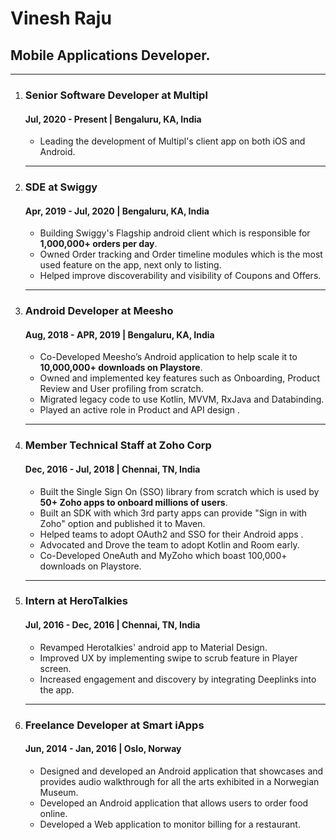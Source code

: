 # Vinesh Raju
## Mobile Applications Developer.

------------------------

1. ### **Senior Software Developer** at **Multipl** 
   #### **Jul, 2020 - Present** | Bengaluru, KA, India
    - Leading the development of Multipl's client app on both iOS and Android. 
   ------------------------
1. ### **SDE** at **Swiggy** 
   #### **Apr, 2019 - Jul, 2020** | Bengaluru, KA, India
    - Building Swiggy's Flagship android client which is responsible for **1,000,000+ orders per day**.
    - Owned Order tracking and Order timeline modules which is the most used feature on the app, next only to listing. 
    - Helped improve discoverability and visibility of Coupons and Offers.  
   ------------------------
1. ### **Android Developer** at **Meesho** 
   #### **Aug, 2018 - APR, 2019** | Bengaluru, KA, India
    - Co-Developed Meesho’s Android application to help scale it to **10,000,000+ downloads on Playstore**.
    - Owned and implemented key features such as Onboarding, Product Review and User profiling from scratch.
    - Migrated legacy code to use Kotlin, MVVM, RxJava and Databinding.
    - Played an active role in Product and API design .
   ------------------------
1. ### **Member Technical Staff** at **Zoho Corp** 
   #### **Dec, 2016 - Jul, 2018** | Chennai, TN, India
    - Built the Single Sign On (SSO) library from scratch which is used by **50+ Zoho apps to onboard millions of users**.
    - Built an SDK with which 3rd party apps can provide "Sign in with Zoho" option and published it to Maven.
    - Helped teams to adopt OAuth2 and SSO for their Android apps .
    - Advocated and Drove the team to adopt Kotlin and Room early.
    - Co-Developed OneAuth and MyZoho which boast 100,000+ downloads on Playstore.
   ------------------------
1. ### **Intern** at **HeroTalkies** 
   #### **Jul, 2016 - Dec, 2016** | Chennai, TN, India
    - Revamped Herotalkies' android app to Material Design.
    - Improved UX by implementing swipe to scrub feature in Player screen.
    - Increased engagement and discovery by integrating Deeplinks into the app.
   ------------------------
1. ### **Freelance Developer** at **Smart iApps** 
   #### **Jun, 2014 - Jan, 2016** | Oslo, Norway
    - Designed and developed an Android application that showcases and provides audio walkthrough for all the arts exhibited in a Norwegian Museum.
    - Developed an Android application that allows users to order food online.
    - Developed a Web application to monitor billing for a restaurant.